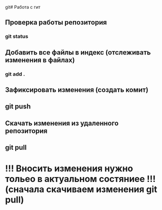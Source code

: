 git#   Работа с гит
## Проверка работы репозитория
### git status


## Добавить все файлы в индекс (отслеживать изменения в файлах)
### git add .

## Зафиксировать изменения (создать комит)

## git push

##  Скачать изменения из удаленного репозитория
## git pull

# !!! Вносить изменения нужно тольео в актуальном состяниее !!! (сначала скачиваем изменения git pull)
